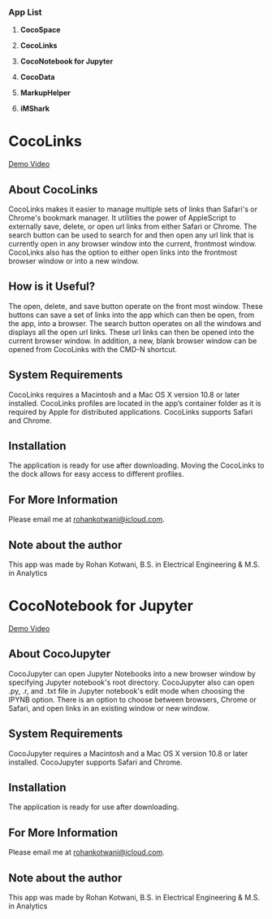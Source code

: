 ### App List

1. **CocoSpace** 

2. **CocoLinks** 

3. **CocoNotebook for Jupyter**

4. **CocoData**

5. **MarkupHelper**

6. **iMShark**

# CocoLinks

[Demo Video](https://youtu.be/2O8myTtK64s)

## About CocoLinks

CocoLinks makes it easier to manage multiple sets of links than Safari's or Chrome's bookmark manager. It utilities the power of AppleScript to externally save, delete, or open url links from either Safari or Chrome. The search button can be used to search for and then open any url link that is currently open in any browser window into the current, frontmost window. CocoLinks also has the option to either open links into the frontmost browser window or into a new window.

## How is it Useful?

The open, delete, and save button operate on the front most window. These buttons can save a set of links into the app which can then be open, from the app, into a browser. The search button operates on all the windows and displays all the open url links. These url links can then be opened into the current browser window. In addition, a new, blank browser window can be opened from CocoLinks with the CMD-N shortcut.

## System Requirements

CocoLinks requires a Macintosh and a Mac OS X version 10.8 or later installed. CocoLinks profiles are located in the app’s container folder as it is required by Apple for distributed applications. CocoLinks supports Safari and Chrome.

## Installation

The application is ready for use after downloading. Moving the CocoLinks to the dock allows for easy access to different profiles.

## For More Information

Please email me at rohankotwani@icloud.com.

## Note about the author

This app was made by Rohan Kotwani, B.S. in Electrical Engineering & M.S. in Analytics

# CocoNotebook for Jupyter

[Demo Video](https://youtu.be/ndPQCXWPld8)

## About CocoJupyter

CocoJupyter can open Jupyter Notebooks into a new browser window by specifying Jupyter notebook's root directory. CocoJupyter also can open .py, .r, and .txt file in Jupyter notebook's edit mode when choosing the IPYNB option. There is an option to choose between browsers, Chrome or Safari, and open links in an existing window or new window.

## System Requirements

CocoJupyter requires a Macintosh and a Mac OS X version 10.8 or later installed. CocoJupyter supports Safari and Chrome.

## Installation

The application is ready for use after downloading.

## For More Information

Please email me at rohankotwani@icloud.com.

## Note about the author

This app was made by Rohan Kotwani, B.S. in Electrical Engineering & M.S. in Analytics
